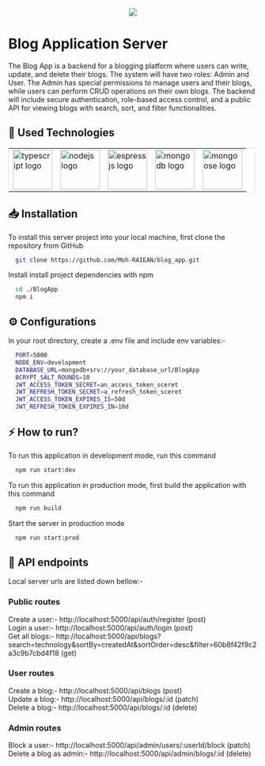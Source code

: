<div align="center">
  <div>
  <img src="./icons/BlogLogo.svg" />
  </div>
</div>

# Blog Application Server

The Blog App is a backend for a blogging platform where users can write, update, and delete their blogs. The system will have two roles: Admin and User. The Admin has special permissions to manage users and their blogs, while users can perform CRUD operations on their own blogs. The backend will include secure authentication, role-based access control, and a public API for viewing blogs with search, sort, and filter functionalities.

## 🔬 Used Technologies

<div style="max-width: 500px;" align='center'>
  <table  style='border: 1px solid #ddd; border-collapse: collapse;'>
    <tr>
      <td>
       <img src="./icons/TypescriptLogo.svg" width="80" alt="typescript logo"/>
      </td>
      <td>
      <img src="./icons/NodeJsLogo.svg" width="80" alt="nodejs logo"/>
      </td>
      <td>
        <img src="./icons/ExpressJsLogo.svg" width="80" alt="espressjs logo"/>
      </td>
      <td>
        <img src="./icons/mongoDBLogo1.svg" width="80" alt="mongodb logo" />
      </td>
      <td>
        <img src="./icons/mongooseLogo1.svg" width="80" alt="mongoose logo" />
      </td>
    </tr>
  </table>
  </div>
  
## 📥 Installation
To install this server project into your local machine, first clone the repository from GitHub
```bash
  git clone https://github.com/Moh-RAIEAN/blog_app.git
```

Install install project dependencies with npm

```bash
  cd ./BlogApp
  npm i
```

## ⚙ Configurations

In your root directory, create a .env file and include env variables:-

```bash
  PORT=5000
  NODE_ENV=development
  DATABASE_URL=mongodb+srv://your_database_url/BlogApp
  BCRYPT_SALT_ROUNDS=10
  JWT_ACCESS_TOKEN_SECRET=an_access_token_sceret
  JWT_REFRESH_TOKEN_SECRET=a_refresh_token_sceret
  JWT_ACCESS_TOKEN_EXPIRES_IS=50d
  JWT_REFRESH_TOKEN_EXPIRES_IN=10d
```

## ⚡ How to run?

To run this application in development mode, run this command

```bash
  npm run start:dev
```

To run this application in production mode, first build the application with this command

```bash
  npm run build
```

Start the server in production mode

```bash
  npm run start:prod
```

## 🚏 API endpoints

Local server urls are listed down bellow:-

### Public routes

Create a user:- http://localhost:5000/api/auth/register (post) <br/>
Login a user:- http://localhost:5000/api/auth/login (post)<br/>
Get all blogs:- http://localhost:5000/api/blogs?search=technology&sortBy=createdAt&sortOrder=desc&filter=60b8f42f9c2a3c9b7cbd4f18 (get)<br/>

### User routes

Create a blog:- http://localhost:5000/api/blogs (post)<br/>
Update a blog:- http://localhost:5000/api/blogs/:id (patch)<br/>
Delete a blog:- http://localhost:5000/api/blogs/:id (delete)<br/>

### Admin routes

Block a user:- http://localhost:5000/api/admin/users/:userId/block (patch)<br/>
Delete a blog as admin:- http://localhost:5000/api/admin/blogs/:id (delete)<br/>
